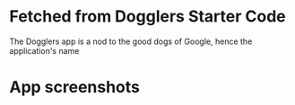 Fetched from Dogglers Starter Code
==================================

The Dogglers app is a nod to the good dogs of Google, hence the application's name

App screenshots
===============
